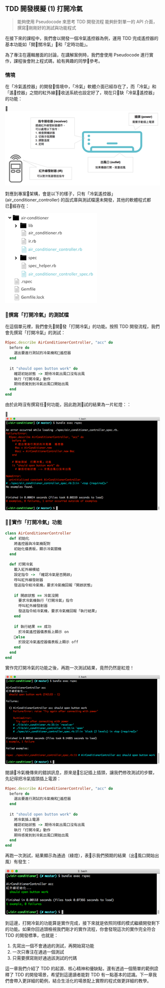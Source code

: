 ## TDD 開發模擬 (1) 打開冷氣
> 能夠使用 Pseudocode 來思考 TDD 開發流程
> 能夠針對單一的 API 介面，撰寫剛剛好的測試與功能程式

在接下來的課程中，我們會以開發一個冷氣遙控器為例，運用 TDD 完成遙控器的基本功能如「開關冷氣」和「定時功能」。

為了專注在邏輯層面的討論，在講解案例時，我們會使用 Pseudocode 進行實作，課程後會附上程式碼，給有興趣的同學參考。

### 情境

在「冷氣遙控器」的開發情境中，「冷氣」軟體介面已經存在了，而「冷氣」和「遙控器」之間的紅外線收送系統也設定好了，現在只缺「冷氣遙控器」的功能：

![image](images/air-conditioner.png)

對應到專案架構，會是以下的樣子，只有「冷氣遙控器」(air_conditioner_controller) 的函式庫與測試檔還未開發，其他的軟體程式都已經存在：

<img src="images/dir.png" width="300px">

### 撰寫「打開冷氣」的測試檔

在這個單元裡，我們會先開發「打開冷氣」的功能。按照 TDD 開發流程，我們會先撰寫「打開冷氣」的測試：

```ruby
RSpec.describe AirConditionerController, "acc" do
  before do
    選出要進行測試的冷氣機和遙控器
  end

  it "should open button work" do
    確認初始狀態 -> 期待冷氣出風口沒有出風
    執行「打開冷氣」動作
    期待感覺到到冷氣出風口開始出風
  end
end
```

由於此時沒有撰寫任何功能，因此跑測試的結果為一片紅燈：：

![image](images/open-01.png)

### 實作「打開冷氣」功能

```ruby
class AirConditionerController
  def 初始化
    將遙控器與冷氣機配對
    初始化儀表板，顯示冷氣關機
  end

  def 打開冷氣
    載入紅外線模組
    設定指令 -> 「確認冷氣是否開啟」
    呼叫紅外線發射器
    發送指令給冷氣機，要求冷氣機回報「開啟狀態」

    if 開啟狀態 == 冷氣沒開
      要求冷氣機執行「打開冷氣」指令
      呼叫紅外線發射器
      發送指令給冷氣機，要求冷氣機回報「執行結果」
    end

    if 執行結果 == 成功
      於冷氣遙控器儀表板上顯示 on
    else
      於設定冷氣遙控器儀表板上顯示 off
    end
  end
end
```

實作完打開冷氣的功能之後，再跑一次測試結果，竟然仍然是紅燈！

![image](images/open-02-red.png)

閱讀冷氣機傳來的錯誤訊息，原來是忘記插上插頭，讓我們修改測試的步驟，先記得把冷氣插頭插上電源：
```ruby
RSpec.describe AirConditionerController, "acc" do
  before do
    選出要進行測試的冷氣機和遙控器
  end

  it "should open button work" do
    將冷氣插上電源
    確認初始狀態 -> 期待冷氣出風口沒有出風
    執行「打開冷氣」動作
    期待感覺到到冷氣出風口開始出風
  end
end
```

再跑一次測試，結果顯示為通過（綠燈），表示我們預期的結果（出風口開始出風）有發生：

![image](images/open-03-green.png)

到這邊，打開冷氣的功能算是實作完成，接下來就是依照同樣的模式繼續開發剩下的功能。如果你回過頭檢視我們剛才的實作流程，你會發現這次的實作完全符合 TDD 的開發標準，也就是：

1. 先寫出一個不會通過的測試，再開始寫功能
2. 一次只專注在通過一個測試
3. 只需要撰寫剛好通過該測試的代碼

這一章我們介紹了 TDD 的起源、核心精神和優缺點，還有透過一個簡單的範例詮釋了 TDD 的開發場景，希望到這邊讀者能對 TDD 有一點基本的認識。下一章我們會帶入更詳細的範例，結合生活化的場景配上實際的程式做更詳細的教學。
